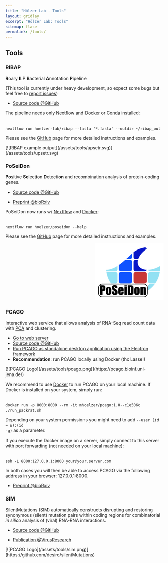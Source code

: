 ```yaml
---
title: "Hölzer Lab - Tools"
layout: gridlay
excerpt: "Hölzer Lab: Tools"
sitemap: flase
permalink: /tools/
---
```


## Tools

<div class="row"><div class="col-sm-6 clearfix">

### RIBAP

**R**oary **I**LP **B**acterial **A**nnotation **P**ipeline

(This tool is currently under heavy development, so expect some bugs but feel free to [report issues](https://github.com/hoelzer-lab/ribap/issues))

- [Source code @GitHub](https://github.com/hoelzer-lab/ribap)

The pipeline needs only [Nextflow](https://www.nextflow.io/) and [Docker](https://docs.docker.com/v17.09/engine/installation/linux/docker-ce/ubuntu/#install-docker-ce) or [Conda](https://docs.conda.io/en/latest/miniconda.html) installed:

<code>
nextflow run hoelzer-lab/ribap --fasta '*.fasta' --outdir ~/ribap_out
</code>

Please see the [GitHub](https://github.com/hoelzer-lab/ribap) page for more detailed instructions and examples.

</div><div class="col-sm-6 clearfix">
[![RIBAP example output](/assets/tools/upsetr.svg)](/assets/tools/upsetr.svg)
</div></div>



<div class="row"><div class="col-sm-6 clearfix">

### PoSeiDon

**Po**sitive **Se**lect**i**on **D**etecti**on** and recombination analysis of protein-coding genes.

- [Source code @GitHub](https://github.com/hoelzer/poseidon)

- [Preprint @bioRxiv](https://www.biorxiv.org/content/10.1101/2020.05.18.102731v1)

PoSeiDon now runs w/ [Nextflow](https://www.nextflow.io/) and [Docker](https://docs.docker.com/v17.09/engine/installation/linux/docker-ce/ubuntu/#install-docker-ce):

<code>
nextflow run hoelzer/poseidon --help
</code>

Please see the [GitHub](https://github.com/hoelzer/poseidon) page for more detailed instructions and examples.

</div><div class="col-sm-6 clearfix">
<!--[![PoSeiDon logo](/assets/tools/poseidon.png)](http://www.rna.uni-jena.de/en/poseidon)-->
<!--<div align="right">[<img src="/assets/tools/poseidon.svg" width="220px">](http://www.rna.uni-jena.de/en/poseidon)-->
<div align="right"><a href="https://github.com/hoelzer/poseidon"><img src="/assets/tools/poseidon.svg" width="220px"></a>
</div></div></div>



<div class="row"><div class="col-sm-6 clearfix">

### PCAGO

Interactive web service that allows analysis of RNA-Seq read count data with [PCA](https://towardsdatascience.com/a-step-by-step-explanation-of-principal-component-analysis-b836fb9c97e2) and clustering.

- [Go to web server](https://pcago.bioinf.uni-jena.de/)
- [Source code @GitHub](https://github.com/hoelzer-lab/pcago)
- [Run PCAGO as standalone desktop application using the Electron framework](https://github.com/hoelzer-lab/pcago/tree/master/src-electron)
- __Recommendation__: run PCAGO locally using Docker (thx Lasse!)

</div><div class="col-sm-6 clearfix">
[![PCAGO Logo](/assets/tools/pcago.png)](https://pcago.bioinf.uni-jena.de/)
</div></div>

We recommend to use [Docker](https://www.docker.com/) to run PCAGO on your local machine. If Docker is installed on your system, simply run:

<code>
docker run -p 8000:8000 --rm -it mhoelzer/pcago:1.0--c1e506c ./run_packrat.sh
</code>

Depending on your system permissions you might need to add <code>--user $(id -u):$(id -g)</code> as a parameter.

If you execute the Docker image on a server, simply connect to this server with port forwarding (not needed on your local machine):

<code>
ssh -L 8000:127.0.0.1:8000 your@your.server.com
</code>

In both cases you will then be able to access PCAGO via the following address in your browser: 127.0.0.1:8000.

- [Preprint @bioRxiv](https://doi.org/10.1101/433078)



<div class="row"><div class="col-sm-6 clearfix">

### SIM

SilentMutations (SIM) automatically constructs disrupting and restoring synonymous (silent) mutation pairs within coding regions for combinatorial _in silico_ analysis of (viral) RNA-RNA interactions.

- [Source code @GitHub](https://github.com/desiro/silentMutations)

- [Publication @VirusResearch](https://doi.org/10.1016/j.virusres.2018.11.005)

</div><div class="col-sm-6 clearfix">
[![PCAGO Logo](/assets/tools/sim.png)](https://github.com/desiro/silentMutations)
</div></div>


